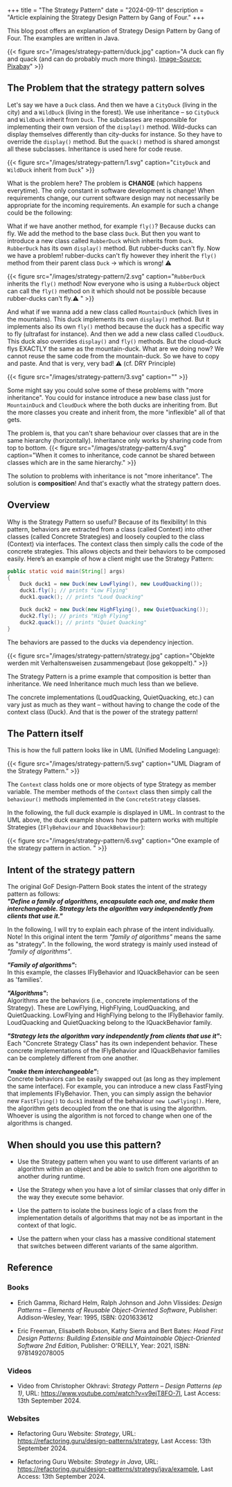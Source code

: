 +++
title = "The Strategy Pattern"
date = "2024-09-11"
description = "Article explaining the Strategy Design Pattern by Gang of Four."
+++

This blog post offers an explanation of Strategy Design Pattern by Gang of Four. The examples are written in Java.

{{< figure src="/images/strategy-pattern/duck.jpg" caption="A duck can fly and quack (and can do probably much more things). [Image-Source: Pixabay](https://pixabay.com/photos/duck-mallard-bird-pond-plumage-8510483/)" >}}


## The Problem that the strategy pattern solves

Let's say we have a `Duck` class. And then we have a `CityDuck` (living in the city) and a `WildDuck` (living in the forest). We use inheritance – so `CityDuck` and `WildDuck` inherit from `Duck`. The subclasses are responsible for implementing their own version of the `display()` method. Wild-ducks can display themselves differently than city-ducks for instance. So they have to override the `display()` method. But the `quack()` method is shared amongst all these subclasses. Inheritance is used here for code reuse.

{{< figure src="/images/strategy-pattern/1.svg" caption="`CityDuck` and `WildDuck` inherit from `Duck`" >}}

What is the problem here? The problem is **CHANGE** (which happens everytime). The only constant in software development is change! When requirements change, our current software design may not necessarily be appropriate for the incoming requirements. An example for such a change could be the following:

What if we have another method, for example `fly()`? Because ducks can fly. We add the method to the base class `Duck`. But then you want to introduce a new class called `RubberDuck` which inherits from `Duck`. `RubberDuck` has its own `display()` method. But rubber-ducks can't fly. Now we have a problem! rubber-ducks can't fly however they inherit the `fly()` method from their parent class `Duck` -> which is wrong! ⚠️


{{< figure src="/images/strategy-pattern/2.svg" caption="`RubberDuck` inherits the `fly()` method! Now everyone who is using a `RubberDuck` object can call the `fly()` method on it which should not be possible because rubber-ducks can't fly.⚠️ " >}}

And what if we wanna add a new class called `MountainDuck` (which lives in the mountains). This duck implements its own `display()` method. But it implements also its own `fly()` method because the duck has a specific way to fly (ultrafast for instance).
And then we add a new class called `CloudDuck`. This duck also overrides `display()` and `fly()` methods. But the cloud-duck flys EXACTLY the same as the mountain-duck. What are we doing now? We cannot reuse the same code from the mountain-duck. So we have to copy and paste. And that is very, very bad! ⚠️ (cf. DRY Principle)

{{< figure src="/images/strategy-pattern/3.svg" caption="" >}}

Some might say you could solve some of these problems with "more inheritance". You could for instance introduce a new base class just for `MountainDuck` and `CloudDuck` where the both ducks are inheriting from. But the more classes you create and inherit from, the more "inflexible" all of that gets. 

The problem is, that you can't share behaviour over classes that are in the same hierarchy (horizontally). Inheritance only works by sharing code from top to bottom.
{{< figure src="/images/strategy-pattern/4.svg" caption="When it comes to inheritance, code cannot be shared between classes which are in the same hierarchy." >}}

The solution to problems with inheritance is not "more inheritance". The solution is **composition**! And that's exactly what the strategy pattern does.

## Overview
Why is the Strategy Pattern so useful? Because of its flexibility! In this pattern, behaviors are extracted from a class (called Context) into other classes (called Concrete Strategies) and loosely coupled to the class (Context) via interfaces. The context class then simply calls the code of the concrete strategies. This allows objects and their behaviors to be composed easily. Here’s an example of how a client might use the Strategy Pattern:

```java
public static void main(String[] args) 
{
	Duck duck1 = new Duck(new LowFlying(), new LoudQuacking());
	duck1.fly(); // prints "Low Flying"
	duck1.quack(); // prints "Loud Quacking"

	Duck duck2 = new Duck(new HighFlying(), new QuietQuacking());
	duck2.fly(); // prints "High Flying"
	duck2.quack(); // prints "Quiet Quacking"
}
```

The behaviors are passed to the ducks via dependency injection.

{{< figure src="/images/strategy-pattern/strategy.jpg" caption="Objekte werden mit Verhaltensweisen zusammengebaut (lose gekoppelt)." >}}

The Strategy Pattern is a prime example that composition is better than inheritance. We need Inheritance much much less than we believe.

The concrete implementations (LoudQuacking, QuietQuacking, etc.) can vary just as much as they want – without having to change the code of the context class (Duck). And that is the power of the strategy pattern!

## The Pattern itself
This is how the full pattern looks like in UML (Unified Modeling Language):

{{< figure src="/images/strategy-pattern/5.svg" caption="UML Diagram of the Strategy Pattern." >}}

The `Context` class holds one or more objects of type Strategy as member variable. The member methods of the `Context` class then simply call the `behaviour()` methods implemented in the `ConcreteStrategy` classes.

In the following, the full duck example is displayed in UML. In contrast to the UML above, the duck example shows how the pattern works with multiple Strategies (`IFlyBehaviour` and `IQuackBehaviour`):

{{< figure src="/images/strategy-pattern/6.svg" caption="One example of the strategy pattern in action. " >}}

## Intent of the strategy pattern

The original GoF Design-Pattern Book states the intent of the strategy pattern as follows:  
**_"Define a family of algorithms, encapsulate each one, and make them interchangeable. Strategy lets the algorithm vary independently from clients that use it."_**

In the following, I will try to explain each phrase of the intent individually. Note! In this original intent the term  _"family of algorithms"_ means the same as "strategy". In the following, the word strategy is mainly used instead of _"family of algorithms"_.

**_"Family of algorithms"_:**  
In this example, the classes IFlyBehavior and IQuackBehavior can be seen as 'families'.

**_"Algorithms"_:**  
Algorithms are the behaviors (i.e., concrete implementations of the Strategy). These are LowFlying, HighFlying, LoudQuacking, and QuietQuacking. LowFlying and HighFlying belong to the IFlyBehavior family. LoudQuacking and QuietQuacking belong to the IQuackBehavior family.

**_"Strategy lets the algorithm vary independently from clients that use it"_:**    
Each "Concrete Strategy Class" has its own independent behavior. These concrete implementations of the IFlyBehavior and IQuackBehavior families can be completely different from one another.

**_"make them interchangeable"_:**  
Concrete behaviors can be easily swapped out (as long as they implement the same interface). For example, you can introduce a new class FastFlying that implements IFlyBehavior. Then, you can simply assign the behavior new `FastFlying()` to `duck1` instead of the behaviour `new LowFlying()`. Here, the algorithm gets decoupled from the one that is using the algorithm. Whoever is using the algorithm is not forced to change when one of the algorithms is changed.

## When should you use this pattern?

- Use the Strategy pattern when you want to use different variants of an algorithm within an object and be able to switch from one algorithm to another during runtime.

- Use the Strategy when you have a lot of similar classes that only differ in the way they execute some behavior.

- Use the pattern to isolate the business logic of a class from the implementation details of algorithms that may not be as important in the context of that logic.

- Use the pattern when your class has a massive conditional statement that switches between different variants of the same algorithm.

## Reference

### Books
- Erich Gamma, Richard Helm, Ralph Johnson and John Vlissides: _Design Patterns – Elements of Reusable Object-Oriented Software_, Publisher: Addison-Wesley, Year: 1995, ISBN: 0201633612

- Eric Freeman, Elisabeth Robson, Kathy Sierra and Bert Bates: _Head First Design Patterns: Building Extensible and Maintainable Object-Oriented Software 2nd Edition_, Publisher: O'REILLY, Year: 2021, ISBN: 9781492078005

### Videos
- Video from Christopher Okhravi: _Strategy Pattern – Design Patterns (ep 1)_, URL: https://www.youtube.com/watch?v=v9ejT8FO-7I, Last Access: 13th September 2024.

### Websites
- Refactoring Guru Website: _Strategy_, URL: https://refactoring.guru/design-patterns/strategy, Last Access: 13th September 2024.

- Refactoring Guru Website: _Strategy in Java_, URL: https://refactoring.guru/design-patterns/strategy/java/example, Last Access: 13th September 2024.
